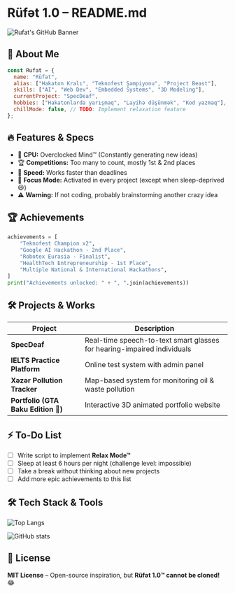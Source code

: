# Rüfət 1.0 – README.md

![Rufat's GitHub Banner](https://fakeimg.pl/1000x300/007bff/ffffff?text=R%C3%BCf%C9%99t+1.0+%7C+Hakaton+Ma%C5%9F%C4%B1n%C4%B1+%7C+Teknofest+%7C+AI+Enthusiast)

## 🚀 About Me

```js
const Rufat = {
  name: "Rüfət",
  alias: ["Hakaton Kralı", "Teknofest Şampiyonu", "Project Beast"],
  skills: ["AI", "Web Dev", "Embedded Systems", "3D Modeling"],
  currentProject: "SpecDeaf",
  hobbies: ["Hakatonlarda yarışmaq", "Layihə düşünmək", "Kod yazmaq"],
  chillMode: false, // TODO: Implement relaxation feature
};
```

## 🔥 Features & Specs
- 🧠 **CPU:** Overclocked Mind™ (Constantly generating new ideas)
- 🏆 **Competitions:** Too many to count, mostly 1st & 2nd places
- 🚀 **Speed:** Works faster than deadlines
- 🎯 **Focus Mode:** Activated in every project (except when sleep-deprived 😆)
- ⚠️ **Warning:** If not coding, probably brainstorming another crazy idea

## 🏆 Achievements
```py
achievements = [
    "Teknofest Champion x2",
    "Google AI Hackathon - 2nd Place",
    "Robotex Eurasia - Finalist",
    "HealthTech Entrepreneurship - 1st Place",
    "Multiple National & International Hackathons",
]
print("Achievements unlocked: " + ", ".join(achievements))
```

## 🛠️ Projects & Works
| Project | Description |
|---------|------------|
| **SpecDeaf** | Real-time speech-to-text smart glasses for hearing-impaired individuals |
| **IELTS Practice Platform** | Online test system with admin panel |
| **Xəzər Pollution Tracker** | Map-based system for monitoring oil & waste pollution |
| **Portfolio (GTA Baku Edition 🤣)** | Interactive 3D animated portfolio website |

## ⚡ To-Do List
- [ ] Write script to implement **Relax Mode™**
- [ ] Sleep at least 6 hours per night (challenge level: impossible)
- [ ] Take a break without thinking about new projects
- [ ] Add more epic achievements to this list

## 🛠️ Tech Stack & Tools
![Top Langs](https://github-readme-stats.vercel.app/api/top-langs/?username=RufatHakaton&layout=compact&theme=radical)

![GitHub stats](https://github-readme-stats.vercel.app/api?username=RufatHakaton&show_icons=true&theme=radical)

## 📝 License
**MIT License** – Open-source inspiration, but **Rüfət 1.0™ cannot be cloned!** 😂
